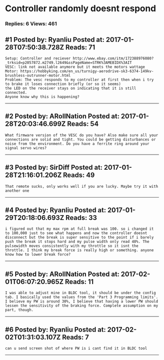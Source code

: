 # Controller randomly doesnt respond

### Replies: 6 Views: 461

## \#1 Posted by: Ryanliu Posted at: 2017-01-28T07:50:38.728Z Reads: 71

```
Setup: Controller and reciever http://www.ebay.com/itm/172388976080?_trksid=p2057872.m2749.l2649&ssPageName=STRK%3AMEBIDX%3AIT
VESC: link not available anymore but it meets the motors wattage 
Motor: https://hobbyking.com/en_us/turnigy-aerodrive-sk3-6374-149kv-brushless-outrunner-motor.html
Problem: The vesc responds to my controller at first then when i try to brake it loses connection briefly (or so it seems) 
the LED on the receiver stays on indicating that it is still connected.
Anyone know why this is happening?
```

---
## \#2 Posted by: ARollNation Posted at: 2017-01-28T20:03:46.699Z Reads: 54

```
What firmware version of the VESC do you have? Also make sure all your connections are solid and tight. You could be getting disturbances or noise from the environment. Do you have a ferrite ring around your signal servo wires?
```

---
## \#3 Posted by: SirDiff Posted at: 2017-01-28T21:16:01.206Z Reads: 49

```
That remote sucks, only works well if you are lucky. Maybe try it with another one
```

---
## \#4 Posted by: Ryanliu Posted at: 2017-01-29T20:18:06.693Z Reads: 33

```
i figured out that my max rpm at full break was 100. so i changed it to 100,000 just to see what happens and now the controller doesnt disconnect but the break is super sensitive to the point if i barely push the break it stops hard and my pulse width only read 40%. The pulsewidth moves consistently with my throttle so it isnt the throttle. I think my break force is really high or something. anyone know how to lower break force?
```

---
## \#5 Posted by: ARollNation Posted at: 2017-02-01T06:07:20.965Z Reads: 11

```
I was able to adjust mine in BLDC tool, it should be under the config tab. I basically used the values from the 'Part 3 Programming limits'. I believe my PW is around 30%, I believe that having a lower PW should lessen the sensitivity of the braking force. Complete assumption on my part, though.
```

---
## \#6 Posted by: Ryanliu Posted at: 2017-02-02T01:31:03.107Z Reads: 7

```
can u send screen shot of where PW is i cant find it in BLDC tool
```

---
